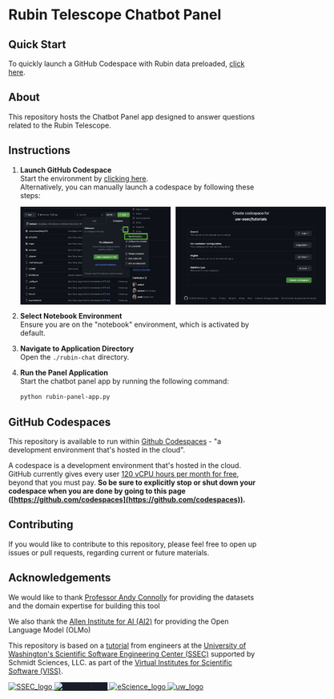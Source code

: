 # Rubin Telescope Chatbot Panel

## Quick Start

To quickly launch a GitHub Codespace with Rubin data preloaded, 
<a title="Create New Rubin Codespace" href="https://github.com/codespaces/new?hide_repo_select=true&ref=main&repo=866827957&skip_quickstart=true&machine=standardLinux32gb&devcontainer_path=.devcontainer%2FScipy2024%2Fdevcontainer.json&geo=UsWest" target="_blank">click here</a>.

## About

This repository hosts the Chatbot Panel app designed to answer questions related to the Rubin Telescope.

## Instructions

1. **Launch GitHub Codespace**  
   Start the environment by <a title="Create New Rubin Codespace" href="https://github.com/codespaces/new?hide_repo_select=true&ref=main&repo=866827957&skip_quickstart=true&machine=standardLinux32gb&devcontainer_path=.devcontainer%2FScipy2024%2Fdevcontainer.json&geo=UsWest" target="_blank">clicking here</a>.  
   Alternatively, you can manually launch a codespace by following these steps:
   
   <div style="display: flex; gap: 10px;">
       <img src="images/open_with_codespaces.png" alt="Open with Codespaces" width="300" />
       <img src="images/select_dev_container.png" alt="Select Dev Container" width="300" />
   </div>

2. **Select Notebook Environment**  
   Ensure you are on the "notebook" environment, which is activated by default.

3. **Navigate to Application Directory**  
   Open the `./rubin-chat` directory.

4. **Run the Panel Application**  
   Start the chatbot panel app by running the following command:
   ```bash
   python rubin-panel-app.py

## GitHub Codespaces

This repository is available to run within
[Github Codespaces](https://github.com/features/codespaces) - "a development
environment that's hosted in the cloud".

A codespace is a development environment that's hosted in the cloud. GitHub
currently gives every user
[120 vCPU hours per month for free](https://docs.github.com/en/billing/managing-billing-for-github-codespaces/about-billing-for-github-codespaces#monthly-included-storage-and-core-hours-for-personal-accounts),
beyond that you must pay. **So be sure to explicitly stop or shut down your
codespace when you are done by going to this page
([https://github.com/codespaces](https://github.com/codespaces)).**


## Contributing

If you would like to contribute to this repository, please feel free to open up
issues or pull requests, regarding current or future materials.


## Acknowledgements

We would like to thank
[Professor Andy Connolly](https://escience.washington.edu/member/andy-connolly/)
for providing the datasets and the domain expertise for building this tool

We also thank the [Allen Institute for AI (AI2)](https://allenai.org/) for
providing the Open Language Model (OLMo)

This repository is based on a [tutorial](https://github.com/uw-ssec/tutorials/tree/main) from  engineers at the
[University of Washington's Scientific Software Engineering Center (SSEC)](https://escience.washington.edu/software-engineering/ssec/)
supported by Schmidt Sciences, LLC. as part of the
[Virtual Institutes for Scientific Software (VISS)](https://www.schmidtsciences.org/viss/).

<div>
  <a href="https://escience.washington.edu/software-engineering/ssec/">
    <img src="https://uw-ssec-tutorials.readthedocs.io/en/latest/_static/logo.png"
    alt="SSEC_logo" width="100">
  </a>
  <a href="https://www.schmidtsciences.org/viss/">
    <img src="https://www.schmidtsciences.org/wp-content/themes/schmidt-sciences/images/logo.png" alt="Schmidt_logo" width="150" style="background-color: #1a1e2d;">
  </a>
  <a href="https://escience.washington.edu/">
    <img src="https://escience.washington.edu/wp-content/uploads/2022/07/escience-logo-768x193.png" alt="eScience_logo" width="150" style="background-color: #ffffff;">
  </a>
  <a href="https://washington.edu/">
    <img src="https://upload.wikimedia.org/wikipedia/commons/1/17/Washington_Huskies_logo.svg" alt="uw_logo" height="100">
  </a>
</div>

